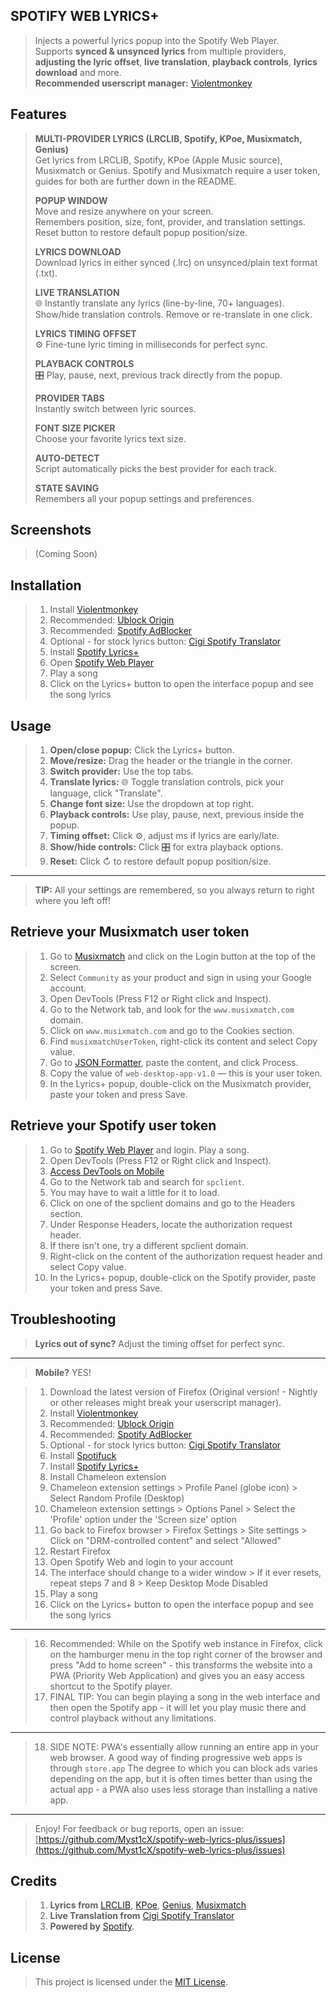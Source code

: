 ## SPOTIFY WEB LYRICS+

> Injects a powerful lyrics popup into the Spotify Web Player.  
> Supports **synced & unsynced lyrics** from multiple providers, **adjusting the lyric offset**, **live translation**, **playback controls**, **lyrics download** and more.  
> **Recommended userscript manager:** [Violentmonkey](https://violentmonkey.github.io/)

## Features

> **MULTI-PROVIDER LYRICS (LRCLIB, Spotify, KPoe, Musixmatch, Genius)**  
> Get lyrics from LRCLIB, Spotify, KPoe (Apple Music source), Musixmatch or Genius.
> Spotify and Musixmatch require a user token, guides for both are further down in the README.
> 
> **POPUP WINDOW**  
> Move and resize anywhere on your screen.  
> Remembers position, size, font, provider, and translation settings.  
> Reset button to restore default popup position/size.
>
> **LYRICS DOWNLOAD**<br>
> Download lyrics in either synced (.lrc) on unsynced/plain text format (.txt).
> 
> **LIVE TRANSLATION**  
> 🌐 Instantly translate any lyrics (line-by-line, 70+ languages).  
> Show/hide translation controls. Remove or re-translate in one click.
>
> **LYRICS TIMING OFFSET**  
> ⚙️ Fine-tune lyric timing in milliseconds for perfect sync.
>
> **PLAYBACK CONTROLS**  
> 🎛️ Play, pause, next, previous track directly from the popup.
>
> **PROVIDER TABS**  
> Instantly switch between lyric sources.
>
> **FONT SIZE PICKER**  
> Choose your favorite lyrics text size.
>
> **AUTO-DETECT**  
> Script automatically picks the best provider for each track.
>
> **STATE SAVING**  
> Remembers all your popup settings and preferences.

## Screenshots

> (Coming Soon)

## Installation

> 1. Install [Violentmonkey](https://violentmonkey.github.io/)  
> 2. Recommended: [Ublock Origin](https://addons.mozilla.org/en-US/firefox/addon/ublock-origin/)
> 3. Recommended: [Spotify AdBlocker](https://greasyfork.org/en/scripts/522592-spotify-adblocker)
> 4. Optional - for stock lyrics button: [Cigi Spotify Translator](https://greasyfork.org/en/scripts/523415-cigi-spotify-translator)
> 4. Install [Spotify Lyrics+](https://raw.githubusercontent.com/Myst1cX/spotify-web-lyrics-plus/main/pip-gui.user.js)
> 5. Open [Spotify Web Player](https://open.spotify.com/) 
> 6. Play a song
> 7. Click on the Lyrics+ button to open the interface popup and see the song lyrics

## Usage

> 1. **Open/close popup:** Click the Lyrics+ button.  
> 2. **Move/resize:** Drag the header or the triangle in the corner.  
> 3. **Switch provider:** Use the top tabs.  
> 4. **Translate lyrics:** 🌐 Toggle translation controls, pick your language, click "Translate".  
> 5. **Change font size:** Use the dropdown at top right.  
> 6. **Playback controls:** Use play, pause, next, previous inside the popup.  
> 7. **Timing offset:** Click ⚙️, adjust ms if lyrics are early/late.  
> 8. **Show/hide controls:** Click 🎛️ for extra playback options.  
> 9. **Reset:** Click ↻ to restore default popup position/size.

* * * 

> **TIP:** All your settings are remembered, so you always return to right where you left off!

## Retrieve your Musixmatch user token

> 1. Go to [Musixmatch](https://www.musixmatch.com/) and click on the Login button at the top of the screen.  
> 2. Select `Community` as your product and sign in using your Google account.  
> 3. Open DevTools (Press F12 or Right click and Inspect).  
> 4. Go to the Network tab, and look for the `www.musixmatch.com` domain.  
> 5. Click on `www.musixmatch.com` and go to the Cookies section.  
> 6. Find `musixmatchUserToken`, right-click its content and select Copy value.  
> 7. Go to [JSON Formatter](https://jsonformatter.curiousconcept.com/), paste the content, and click Process.  
> 8. Copy the value of `web-desktop-app-v1.0` — this is your user token.  
> 9. In the Lyrics+ popup, double-click on the Musixmatch provider, paste your token and press Save.

## Retrieve your Spotify user token

> 1. Go to [Spotify Web Player](https://open.spotify.com/) and login. Play a song. 
> 2. Open DevTools (Press F12 or Right click and Inspect).
> 3. [Access DevTools on Mobile](https://addons.mozilla.org/en-US/android/addon/mobidevtools/)  
> 4. Go to the Network tab and search for `spclient`.
> 5. You may have to wait a little for it to load.
> 6. Click on one of the spclient domains and go to the Headers section. 
> 7. Under Response Headers, locate the authorization request header. 
> 8. If there isn't one, try a different spclient domain.
> 9. Right-click on the content of the authorization request header and select Copy value. 
> 10. In the Lyrics+ popup, double-click on the Spotify provider, paste your token and press Save.

## Troubleshooting

> **Lyrics out of sync?** Adjust the timing offset for perfect sync. 
  
* * * 

> **Mobile?** YES!

> 1. Download the latest version of Firefox (Original version! - Nightly or other releases might break your userscript manager).
> 2. Install [Violentmonkey](https://violentmonkey.github.io/)  
> 3. Recommended: [Ublock Origin](https://addons.mozilla.org/en-US/firefox/addon/ublock-origin/)
> 4. Recommended: [Spotify AdBlocker](https://greasyfork.org/en/scripts/522592-spotify-adblocker)
> 5. Optional - for stock lyrics button: [Cigi Spotify Translator](https://greasyfork.org/en/scripts/523415-cigi-spotify-translator)
> 6. Install [Spotifuck](https://raw.githubusercontent.com/Myst1cX/spotifuck-userscript/main/spotifuck-v4.user.js)
> 7. Install [Spotify Lyrics+](https://raw.githubusercontent.com/Myst1cX/spotify-web-lyrics-plus/main/pip-gui.user.js)
> 8. Install Chameleon extension
> 9. Chameleon extension settings > Profile Panel (globe icon) > Select Random Profile (Desktop)
> 10. Chameleon extension settings > Options Panel > Select the 'Profile' option under the 'Screen size' option
> 11. Go back to Firefox browser > Firefox Settings > Site settings > Click on "DRM-controlled content" and select "Allowed"
> 12. Restart Firefox
> 13. Open Spotify Web and login to your account
> 14. The interface should change to a wider window > If it ever resets, repeat steps 7 and 8 > Keep Desktop Mode Disabled 
> 15. Play a song
> 16. Click on the Lyrics+ button to open the interface popup and see the song lyrics

* * * 

> 16. Recommended: While on the Spotify web instance in Firefox, click on the hamburger menu in the top right corner of the browser and press "Add to home screen" - this transforms the website into a PWA (Priority Web Application) and gives you an easy access shortcut to the Spotify player. 
> 17. FINAL TIP: You can begin playing a song in the web interface and then open the Spotify app - it will let you play music there and control playback without any limitations.

* * *

> 18. SIDE NOTE: PWA's essentially allow running an entire app in your web browser.
> A good way of finding progressive web apps is through `store.app`
> The degree to which you can block ads varies depending on the app, but it is often times better than using the actual app - a PWA also uses less storage than installing a native app.

* * *

> Enjoy! For feedback or bug reports, open an issue:  
> [https://github.com/Myst1cX/spotify-web-lyrics-plus/issues](https://github.com/Myst1cX/spotify-web-lyrics-plus/issues)

## Credits

> 1. **Lyrics from** [LRCLIB](https://lrclib.net/), [KPoe](https://github.com/ibratabian17/KPoe), [Genius](https://genius.com/), [Musixmatch](https://musixmatch.com/)
> 2. **Live Translation from** [Cigi Spotify Translator](https://greasyfork.org/en/scripts/523415-cigi-spotify-translator)
> 3. **Powered by** [Spotify](https://open.spotify.com/).

## License

> This project is licensed under the [MIT License](https://github.com/Myst1cX/spotify-web-lyrics-plus/blob/main/LICENSE).
